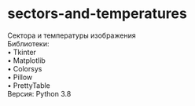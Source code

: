 # sectors-and-temperatures
Сектора и температуры изображения  
Библиотеки:  
  • Tkinter  
  • Matplotlib  
  • Colorsys  
  • Pillow  
  • PrettyTable  
Версия: Python 3.8  
 
